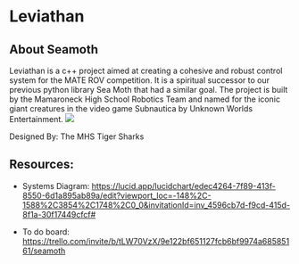 # Leviathan

## About Seamoth
Leviathan is a c++ project aimed at creating a cohesive and robust control system for the MATE ROV competition. It is a spiritual successor to our previous python library Sea Moth that had a similar goal. The project is built by the Mamaroneck High School Robotics Team and named for the iconic giant creatures in the video game Subnautica by Unknown Worlds Entertainment.
<img src="[https://pbs.twimg.com/media/EwqlbkAVcAI7Y3w.jpg:large](https://www.google.com/url?sa=i&url=https%3A%2F%2Falpheapedia.fandom.com%2Fwiki%2FGhost_Leviathan&psig=AOvVaw0_zAH0KtwN_HC1m2tHSrfA&ust=1696009338918000&source=images&cd=vfe&opi=89978449&ved=0CBAQjRxqFwoTCPjIxKTtzYEDFQAAAAAdAAAAABAJ)"/>

Designed By: The MHS Tiger Sharks

## Resources:

* Systems Diagram: https://lucid.app/lucidchart/edec4264-7f89-413f-8550-6d1a895ab89a/edit?viewport_loc=-148%2C-1588%2C3854%2C1748%2C0_0&invitationId=inv_4596cb7d-f9cd-415d-8f1a-30f17449cfcf#

* To do board: https://trello.com/invite/b/tLW70VzX/9e122bf651127fcb6bf9974a68585161/seamoth
